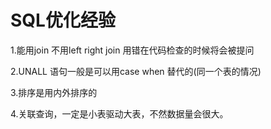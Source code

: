 # SQL优化经验
1.能用join 不用left right join 用错在代码检查的时候将会被提问

2.UNALL 语句一般是可以用case when 替代的(同一个表的情况)

3.排序是用内外排序的

4.关联查询，一定是小表驱动大表，不然数据量会很大。





